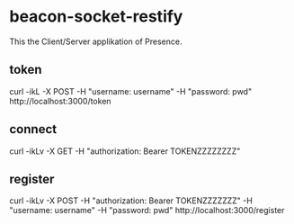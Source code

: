 # beacon-socket-restify


This the Client/Server applikation of Presence.

## token
curl -ikL -X POST -H "username: username" -H "password: pwd" http://localhost:3000/token

## connect
curl -ikLv -X GET -H "authorization: Bearer TOKENZZZZZZZZ"

## register
curl -ikLv -X POST -H "authorization: Bearer TOKENZZZZZZZ" -H "username: username" -H "password: pwd" http://localhost:3000/register
